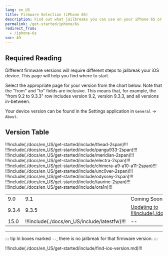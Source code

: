 ```yaml
---
lang: en_US
title: Firmware Selection (iPhone 6S)
description: Find out what jailbreaks you can use on your iPhone 6S or iPhone 6S Plus
permalink: /get-started/iphone/6s
redirect_from:
  - /iphone-6s
soc: A9
---
```


## Required Reading

Different firmware versions will require different steps to jailbreak your iOS device. This page will help you find where to start.

Select the appropriate page for your version from the chart below. Note that the "from" and "to" fields are inclusive. This means that, for example, the "from 9.2 to 9.3.3" row includes version 9.2, version 9.3.3, and all versions in-between.

Your device version can be found in the Settings application in `General` -> `About`.

## Version Table

<table>
  !!!include(./docs/en_US/get-started/include/thead-2span)!!!
  <tbody>
    <tr>
      <td>9.0</td>
      <td>9.1</td>
      <td colspan="2">Coming Soon</td>
    </tr>
    !!!include(./docs/en_US/get-started/include/pangu933-2span)!!!
    <tr>
      <td>9.3.4</td>
      <td>9.3.5</td>
      <td colspan="2"><a href="updating-to-15-0-2">Updating to !!!include(./docs/en_US/include/latestfw)!!!</a></td>
    </tr>
    !!!include(./docs/en_US/get-started/include/meridian-2span)!!!
    !!!include(./docs/en_US/get-started/include/electra-2span)!!!
    !!!include(./docs/en_US/get-started/include/chimera-a9-a10-a11-2span)!!!
    !!!include(./docs/en_US/get-started/include/unc0ver-2span)!!!
    !!!include(./docs/en_US/get-started/include/odyssey-2span)!!!
    !!!include(./docs/en_US/get-started/include/taurine-2span)!!!
    !!!include(./docs/en_US/get-started/include/ora1n)!!!
    <tr>
      <td>15.0</td>
      <td>!!!include(./docs/en_US/include/latestfw)!!!</td>
      <td colspan="2">--</td>
    </tr>
  </tbody>
</table>

---

::: tip
In boxes marked `--`, there is no jailbreak for that firmware version.
:::

!!!include(./docs/en_US/get-started/include/find-ios-version.md)!!!